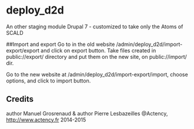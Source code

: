 deploy_d2d
==========
An other staging module
Drupal 7 -   customized to take only  the Atoms of SCALD


##Import and export
 Go to in the old website  /admin/deploy_d2d/import-export/export and click on export button.
 Take files created  in public://export/ directory and put them on the new site, on public://import/ dir.

Go to the new website  at /admin/deploy_d2d/import-export/import, choose options, and click to import button.

## Credits
 author Manuel Grosrenaud &  author Pierre Lesbazeilles  @Actency, http://www.actency.fr 2014-2015




